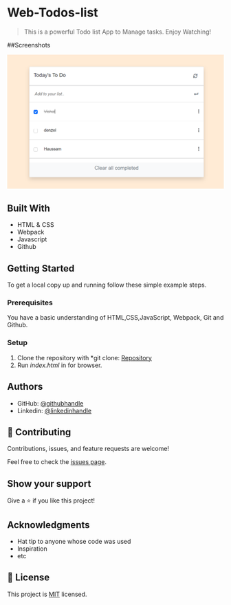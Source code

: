 # Web-Todos-list

> This is a powerful Todo list App to Manage tasks. Enjoy Watching!


##Screenshots

![screenshot](./assets/images/screenshot.PNG)

## Built With

- HTML & CSS
- Webpack
- Javascript
- Github

## Getting Started

To get a local copy up and running follow these simple example steps.

### Prerequisites

You have a basic understanding of HTML,CSS,JavaScript, Webpack, Git and Github. 

### Setup

1. Clone the repository with *git clone: [Repository](https://github.com/Hector096/Web-Todos-list)  
2. Run *index.html* in for browser.


## Authors

- GitHub: [@githubhandle](https://github.com/Hector096)
- Linkedin: [@linkedinhandle](https://www.linkedin.com/in/vishal-verma-9191b8126/)



## 🤝 Contributing

Contributions, issues, and feature requests are welcome!

Feel free to check the [issues page](https://github.com/Hector096/Web-Todos-list/issues).

## Show your support

Give a ⭐️ if you like this project!

## Acknowledgments

- Hat tip to anyone whose code was used
- Inspiration
- etc

## 📝 License

This project is [MIT](./MIT.md) licensed.